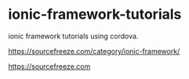 # ionic-framework-tutorials

ionic framework tutorials using cordova. 

https://sourcefreeze.com/category/ionic-framework/

https://sourcefreeze.com
